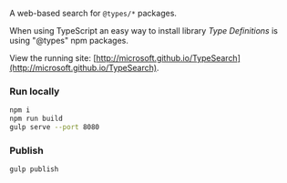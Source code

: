 A web-based search for `@types/*` packages.

When using TypeScript an easy way to install library *Type Definitions* is using "@types" npm packages.

View the running site: [http://microsoft.github.io/TypeSearch](http://microsoft.github.io/TypeSearch).

### Run locally
```bash
npm i
npm run build
gulp serve --port 8080
```

### Publish
`gulp publish`
